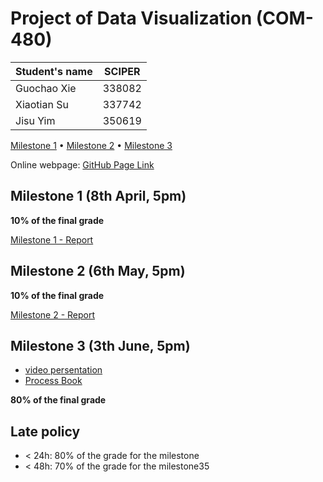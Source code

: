 # Project of Data Visualization (COM-480)

| Student's name | SCIPER |
| -------------- | ------ |
| Guochao Xie    | 338082 |
| Xiaotian Su    | 337742 |
| Jisu Yim       | 350619 |

[Milestone 1](#milestone-1) • [Milestone 2](#milestone-2) • [Milestone 3](#milestone-3)

Online webpage: [GitHub Page Link](https://com-480-data-visualization.github.io/datavis-project-2022-ck/src/index.html)

## Milestone 1 (8th April, 5pm)

**10% of the final grade**

[Milestone 1 - Report](milestones/milestone1.md)

## Milestone 2 (6th May, 5pm)

**10% of the final grade**

[Milestone 2 - Report](milestones/milestone2.md)

## Milestone 3 (3th June, 5pm)

- [video persentation](https://drive.google.com/file/d/1ss0vL217fcNur0PUUcSDBrG_LIZANLON/view?usp=sharing)
- [Process Book](https://github.com/com-480-data-visualization/datavis-project-2022-ck/blob/main/process-book.pdf)

**80% of the final grade**

## Late policy

- < 24h: 80% of the grade for the milestone
- < 48h: 70% of the grade for the milestone35
